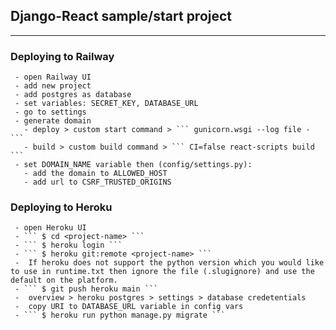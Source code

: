 ## Django-React sample/start project
---
 ### Deploying to Railway
     - open Railway UI
     - add new project
     - add postgres as database
     - set variables: SECRET_KEY, DATABASE_URL
     - go to settings
     - generate domain
       - deploy > custom start command > ``` gunicorn.wsgi --log file - ```
       - build > custom build command > ``` CI=false react-scripts build ```
     - set DOMAIN_NAME variable then (config/settings.py):
       - add the domain to ALLOWED_HOST
       - add url to CSRF_TRUSTED_ORIGINS
### Deploying to Heroku
     - open Heroku UI
     - ``` $ cd <project-name> ```
     - ``` $ heroku login ```
     - ``` $ heroku git:remote <project-name> ```
     -  If heroku does not support the python version which you would like to use in runtime.txt then ignore the file (.slugignore) and use the default on the platform.
     - ``` $ git push heroku main ```
     -  overview > heroku postgres > settings > database credetentials
     -  copy URI to DATABASE_URL variable in config vars
     - ``` $ heroku run python manage.py migrate ```